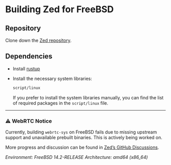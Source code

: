# Building Zed for FreeBSD

## Repository

Clone down the [Zed repository](https://github.com/zed-industries/zed).

## Dependencies

- Install [rustup](https://www.rust-lang.org/tools/install)

- Install the necessary system libraries:

  ```sh
  script/linux
  ```

  If you prefer to install the system libraries manually, you can find the list of required packages in the `script/linux` file.

---

### ⚠️ WebRTC Notice

Currently, building `webrtc-sys` on FreeBSD fails due to missing upstream support and unavailable prebuilt binaries.
This is actively being worked on.

More progress and discussion can be found in [Zed’s GitHub Discussions](https://github.com/zed-industries/zed/discussions/29550).

_Environment:
FreeBSD 14.2-RELEASE
Architecture: amd64 (x86_64)_
